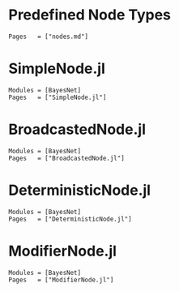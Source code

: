 # Predefined Node Types
```@index
Pages   = ["nodes.md"]
```
# SimpleNode.jl
```@autodocs
Modules = [BayesNet]
Pages   = ["SimpleNode.jl"]
```

# BroadcastedNode.jl
```@autodocs
Modules = [BayesNet]
Pages   = ["BroadcastedNode.jl"]
```

# DeterministicNode.jl
```@autodocs
Modules = [BayesNet]
Pages   = ["DeterministicNode.jl"]
```

# ModifierNode.jl
```@autodocs
Modules = [BayesNet]
Pages   = ["ModifierNode.jl"]
```